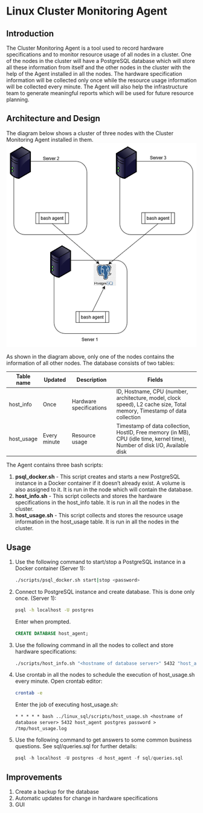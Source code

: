 # Linux Cluster Monitoring Agent

## Introduction
The Cluster Monitoring Agent is a tool used to record hardware specifications and to monitor resource usage of all nodes in a cluster. One of the nodes in the cluster will have a PostgreSQL database which will store all these information from itself and the other nodes in the cluster with the help of the Agent installed in all the nodes. The hardware specification information will be collected only once while the resource usage information will be collected every minute. The Agent will also help the infrastructure team to generate meaningful reports which will be used for future resource planning.

## Architecture and Design
The diagram below shows a cluster of three nodes with the Cluster Monitoring Agent installed in them.
![Architecture Diagram with 3 Nodes](assets/architecture.png)

As shown in the diagram above, only one of the nodes contains the information of all other nodes.
The database consists of two tables:

**Table name** | **Updated** | **Description** | **Fields**
--- | --- | --- | ---
host_info | Once | Hardware specifications | ID, Hostname, CPU (number, architecture, model, clock speed), L2 cache size, Total memory, Timestamp of data collection
host_usage | Every minute | Resource usage | Timestamp of data collection, HostID, Free memory (in MB), CPU (idle time, kernel time), Number of disk I/O, Available disk

The Agent contains three bash scripts:
1. **psql_docker.sh** - This script creates and starts a new PostgreSQL instance in a Docker container if it doesn’t already exist. A volume is also assigned to it. It is run in the node which will contain the database.
2. **host_info.sh** - This script collects and stores the hardware specifications in the host_info table. It is run in all the nodes in the cluster.
3. **host_usage.sh** - This script collects and stores the resource usage information in the host_usage table. It is run in all the nodes in the cluster.

## Usage
1. Use the following command to start/stop a PostgreSQL instance in a Docker container (Server 1):
   ``` bash
   ./scripts/psql_docker.sh start|stop <password>
   ```
2. Connect to PostgreSQL instance and create database. This is done only once. (Server 1):
   ```bash
   psql -h localhost -U postgres
   ```
   Enter <password> when prompted.
   ```sql
   CREATE DATABASE host_agent;
   ```
3. Use the following command in all the nodes to collect and store hardware specifications:
   ```bash
   ./scripts/host_info.sh "<hostname of database server>" 5432 "host_agent" "postgres" "<password>"
   ```
4. Use crontab in all the nodes to schedule the execution of host_usage.sh every minute.
   Open crontab editor:
   ```bash
   crontab -e
   ```
   Enter the job of executing host_usage.sh:
   ```
   * * * * * bash ../linux_sql/scripts/host_usage.sh <hostname of database server> 5432 host_agent postgres password > /tmp/host_usage.log
   ```
5. Use the following command to get answers to some common business questions. See sql/queries.sql for further details:
   ```sql
   psql -h localhost -U postgres -d host_agent -f sql/queries.sql
   ```
## Improvements
1. Create a backup for the database
2. Automatic updates for change in hardware specifications
3. GUI

